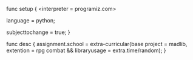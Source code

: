 func setup {
  <interpreter = programiz.com>

  language = python;

  subjecttochange = true;
}

func desc {
  assignment.school = extra-curricular(base project = madlib, extention = rpg combat && libraryusage = extra.time/random);
}
